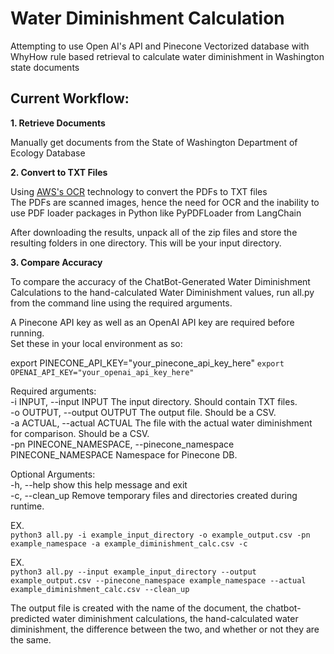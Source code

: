 # Water Diminishment Calculation

Attempting to use Open AI's API and Pinecone Vectorized database with WhyHow rule based retrieval to calculate water diminishment in Washington state documents

## Current Workflow:  
  
**1. Retrieve Documents**  

 Manually get documents from the State of Washington Department of Ecology Database  
  
**2. Convert to TXT Files**  

 Using [AWS's OCR](https://aws.amazon.com/textract/) technology to convert the PDFs to TXT files  
 The PDFs are scanned images, hence the need for OCR and the inability to use PDF loader packages in Python like PyPDFLoader from LangChain  

 After downloading the results, unpack all of the zip files and store the resulting folders in one directory. This will be your input directory. 
  
**3. Compare Accuracy**

 To compare the accuracy of the ChatBot-Generated Water Diminishment Calculations to the hand-calculated Water Diminishment values, run all.py from the command line using the required arguments.   

 A Pinecone API key as well as an OpenAI API key are required before running.  
 Set these in your local environment as so:  

   export PINECONE_API_KEY="your_pinecone_api_key_here" 
   `export OPENAI_API_KEY="your_openai_api_key_here"`  

 Required arguments:  
  -i INPUT, --input INPUT        The input directory. Should contain TXT files.  
  -o OUTPUT, --output OUTPUT     The output file. Should be a CSV.  
  -a ACTUAL, --actual ACTUAL     The file with the actual water diminishment for comparison. Should be a CSV.  
  -pn PINECONE_NAMESPACE, --pinecone_namespace PINECONE_NAMESPACE    Namespace for Pinecone DB.  
  
 Optional Arguments:  
  -h, --help            show this help message and exit  
  -c, --clean_up        Remove temporary files and directories created during runtime.  
  
  
 EX.  
   `python3 all.py -i example_input_directory -o example_output.csv -pn example_namespace -a example_diminishment_calc.csv -c`  
  
 EX.  
   `python3 all.py --input example_input_directory --output example_output.csv --pinecone_namespace example_namespace --actual example_diminishment_calc.csv --clean_up`  
  
 The output file is created with the name of the document, the chatbot-predicted water diminishment calculations, the hand-calculated water diminishment, the difference between the two, and whether or not they are the same.  

